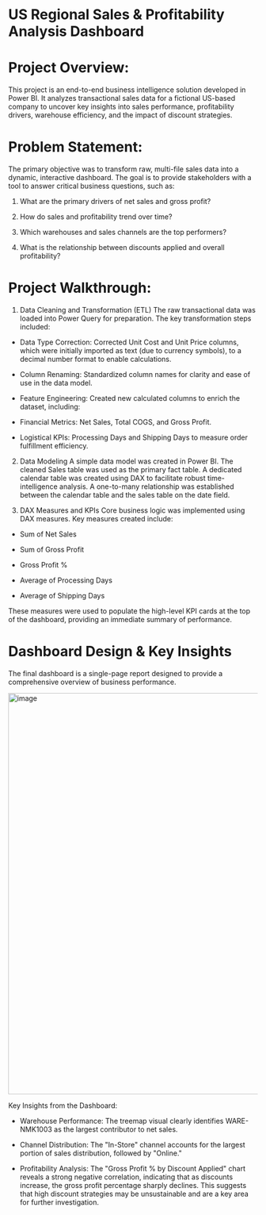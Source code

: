 # US Regional Sales & Profitability Analysis Dashboard

# Project Overview:
This project is an end-to-end business intelligence solution developed in Power BI. It analyzes transactional sales data for a fictional US-based company to uncover key insights into sales performance, profitability drivers, warehouse efficiency, and the impact of discount strategies.

# Problem Statement:
The primary objective was to transform raw, multi-file sales data into a dynamic, interactive dashboard. The goal is to provide stakeholders with a tool to answer critical business questions, such as:

1) What are the primary drivers of net sales and gross profit?

2) How do sales and profitability trend over time?

3) Which warehouses and sales channels are the top performers?

4) What is the relationship between discounts applied and overall profitability?

# Project Walkthrough:
1. Data Cleaning and Transformation (ETL) The raw transactional data was loaded into Power Query for preparation. The key transformation steps included:

- Data Type Correction: Corrected Unit Cost and Unit Price columns, which were initially imported as text (due to currency symbols), to a decimal number format to enable calculations.

- Column Renaming: Standardized column names for clarity and ease of use in the data model.

- Feature Engineering: Created new calculated columns to enrich the dataset, including:

- Financial Metrics: Net Sales, Total COGS, and Gross Profit.

- Logistical KPIs: Processing Days and Shipping Days to measure order fulfillment efficiency.

2. Data Modeling A simple data model was created in Power BI. The cleaned Sales table was used as the primary fact table. A dedicated calendar table was created using DAX to facilitate robust time-intelligence analysis. A one-to-many relationship was established between the calendar table and the sales table on the date field.

3. DAX Measures and KPIs Core business logic was implemented using DAX measures. Key measures created include:

- Sum of Net Sales

- Sum of Gross Profit

- Gross Profit %

- Average of Processing Days

- Average of Shipping Days

These measures were used to populate the high-level KPI cards at the top of the dashboard, providing an immediate summary of performance.

# Dashboard Design & Key Insights
The final dashboard is a single-page report designed to provide a comprehensive overview of business performance.

<img width="1380" height="809" alt="image" src="https://github.com/user-attachments/assets/031c768c-e500-4a6a-b6fa-6465bc40c777" />


Key Insights from the Dashboard:

- Warehouse Performance: The treemap visual clearly identifies WARE-NMK1003 as the largest contributor to net sales.

- Channel Distribution: The "In-Store" channel accounts for the largest portion of sales distribution, followed by "Online."

- Profitability Analysis: The "Gross Profit % by Discount Applied" chart reveals a strong negative correlation, indicating that as discounts increase, the gross profit percentage sharply declines. This suggests that high discount strategies may be unsustainable and are a key area for further investigation.
